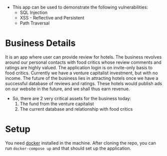 * This app can be used to demonstrate the following vulnerabilities: 
	* SQL Injection
	* XSS - Reflective and Persistent
	* Path Traversal 	

# Business Details
It is an app where user can provide review for hotels. The business revolves around our personal contacts with food critics whose review comments and ratings are highly valued.
The application login is on invite-only basis to food critics.
Currently we have a venture capitalist investment, but with no income.
The future of the business lies in attracting hotels once we have a successful database of reviews and ratings. These hotels would publish ads on our website in the future, and we shall thus earn revenue.

* So, there are 2 very critical assets for the business today:
	1. The fund from the venture capitalist
	2. The current database and relationship with food critics

# Setup
You need [docker](https://docs.docker.com/engine/installation/) installed in the machine. 
After cloning the repo, you can run ```docker-compose up``` and that should set up the application.
